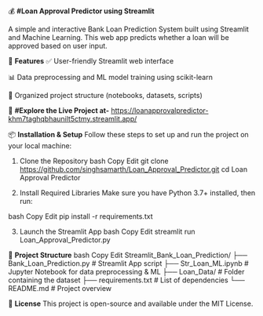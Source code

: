 💰 **#Loan Approval Predictor using Streamlit**


A simple and interactive Bank Loan Prediction System built using Streamlit and Machine Learning. This web app predicts whether a loan will be approved based on user input.

🚀 **Features**
✅ User-friendly Streamlit web interface

📊 Data preprocessing and ML model training using scikit-learn

📁 Organized project structure (notebooks, datasets, scripts)

📸 **#Explore the Live Project at-** https://loanapprovalpredictor-khm7taghqbhaunilt5ctmy.streamlit.app/

📦 **Installation & Setup**
Follow these steps to set up and run the project on your local machine:

1. Clone the Repository
bash
Copy
Edit
git clone https://github.com/singhsamarth/Loan_Approval_Predictor.git
cd Loan Approval Predictor

2. Install Required Libraries
Make sure you have Python 3.7+ installed, then run:

bash
Copy
Edit
pip install -r requirements.txt

3. Launch the Streamlit App
bash
Copy
Edit
streamlit run Loan_Approval_Predictor.py


📁 **Project Structure**
bash
Copy
Edit
Streamlit_Bank_Loan_Prediction/
├── Bank_Loan_Prediction.py        # Streamlit App script
├── Str_Loan_ML.ipynb              # Jupyter Notebook for data preprocessing & ML
├── Loan_Data/                     # Folder containing the dataset
├── requirements.txt               # List of dependencies
└── README.md                      # Project overview


📜 **License**
This project is open-source and available under the MIT License.

